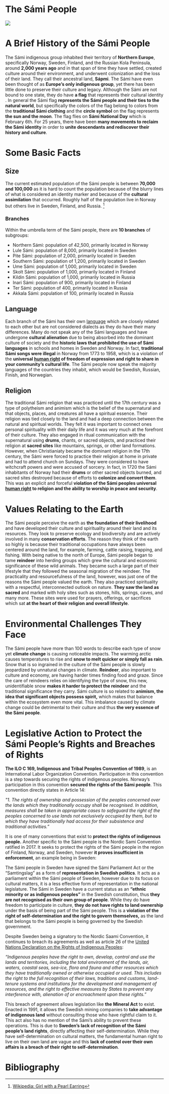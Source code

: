 # The Sámi People

<a href="https://juncture-digital.org"><img src="https://juncture-digital.org/images/ve-button.png"></a>

<param ve-config 
       title="The Sámi People"
       author="Sarah, Fuka and Evelyne"
       banner="https://upload.wikimedia.org/wikipedia/commons/thumb/3/3b/Nordic_Sami_people_Lavvu_1900-1920.jpg/640px-Nordic_Sami_people_Lavvu_1900-1920.jpg"
       layout="vertical">

<!-- Entities discussed throughout the essay are typically defined before the essay text and
     are thus available in all text.  Entity identifiers (QIDs) can be found in either
     Wikipedia or Wikidata (https://www.wikidata.org)> -->
<param ve-entity eid="Q185372"> <!-- Girl with a Pearl Earring painting -->
<param ve-entity eid="Q41264"> <!-- Johannes Vermeer -->
<param ve-entity eid="Q221092"> <!-- Mauritshuis -->
<param ve-entity eid="Q72708264"> <!-- The Hague -->
<param title="Finland"
       eid="Q390151"
       fill="#FF0000"
       marker-symbol="Ukonsaari, Finland">

# A Brief History of the Sámi People

The Sámi indigenous group inhabited their territory of __Northern Europe__, specifically Norway, Sweden, Finland, and the Russian Kola Peninsula, around __2,000 years ago__ and in that span of time they have settled, created culture around their environment, and underwent colonization and the loss of their land. They call their ancestral land, __Sápmi__. The Sámi have even been thought of as __Europe’s only indigenous group__, yet there has been little done to preserve their culture and legacy. Although the Sámi are not bound to one state, they do have __a flag__ that represents their cultural identity . In general the Sámi flag __represents the Sámi people and their ties to the natural world__, but specifically the colors of the flag belong to colors from the __traditional Sámi clothing__ and the __circle symbol__ on the flag represents __the sun and the moon__. The flag flies on __Sámi National Day__ which is February 6th. For 25 years, there have been __many movements to reclaim the Sámi identity__ in order to __unite descendants and rediscover their history and culture__.
<param ve-image 
       url="https://upload.wikimedia.org/wikipedia/commons/c/c4/Samem%C3%B8tet_1917_i_Metodistkirken_med_samisk_flagg_foran.jpg"
       label="The Sámi people"
       description="The Sámi flag on top of the picture of the first Sámi meeting">
            
# Some Basic Facts

## Size

The current estimated population of the Sámi people is between __70,000 and 100,000__ as it is hard to count the population because of the blurry lines of what is considered an identity marker and because of the __cultural assimilation__ that occurred. Roughly half of the population live in Norway but others live in Sweden, Finland, and Russia. [^1]

<param ve-image 
       label="Map of Sámi Languages" 
       description="This map shows the geographic distribution of Sámi languages and offers some additional information including approximate number of native Sámi speakers." 
       license="public domain" 
       url="https://upload.wikimedia.org/wikipedia/commons/4/4c/Mapping_S%C3%A1mi_Languages.jpg">

### Branches

Within the umbrella term of the Sámi people, there are __10 branches__ of subgroups:

<param ve-image fit="contain"
       url="https://upload.wikimedia.org/wikipedia/commons/e/e9/Sami_languages_large_2.png"
       label="Map of Sámi Banches"
       description="Map of Fennoscandia showing the distribution of Sámi languages
1. Southern Sámi
2. Ume Sámi
3. Pite Sámi
4. Lule Sámi
5. Northern Sámi
6. Skolt Sámi
7. Inari Sámi
8. Kildin Sámi
9. Ter Sámi">

* Northern Sámi: population of 42,500, primarily located in Norway
* Lule Sámi: population of 8,000, primarily located in Sweden
* Pite Sámi: population of 2,000, primarily located in Sweden
* Southern Sámi: population of 1,200, primarily located in Sweden
* Ume Sámi: population of 1,000, primarily located in Sweden
* Skolt Sámi: population of 1,000, primarily located in Finland
* Kildin Sámi: population of 1,000, primarily located in Russia
* Inari Sámi: population of 900, primarily located in Finland
* Ter Sámi: population of 400, primarily located in Russia
* Akkala Sámi: population of 100, primarily located in Russia

## Language

Each branch of the Sámi has their own [language](https://www.youtube.com/watch?v=wjwQkOzzSAg) which are closely related to each other but are not considered dialects as they do have their many differences. Many do not speak any of the Sámi languages and have undergone __cultural alienation__ due to being absorbed into the dominant culture of society and the __historic laws that prohibited the use of Sámi languages__ in schools and homes in Sweden and Norway. In fact, __traditional Sámi songs were illegal__ in Norway from 1773 to 1958, which is a violation of the __universal [human right](https://www.un.org/en/about-us/universal-declaration-of-human-rights) of freedom of expression and right to share in your community’s cultural life__. The Sámi people now speak the majority languages of the countries they inhabit, which would be Swedish, Russian, Finish, and Norwegian.

<param ve-video
	id="wjwQkOzzSAg"
	title="WIKITONGUES: Irena speaking Northern Sami.">


## Religion

The traditional Sámi religion that was practiced until the 17th century was a type of polytheism and animism which is the belief of the supernatural and that objects, places, and creatures all have a spiritual essence. Their religion was tied closely to the land and had a deep connection between the natural and spiritual worlds. They felt it was important to connect ones personal spirituality with their daily life and it was very much at the forefront of their culture. They also engaged in ritual communication with the supernatural using __drums__, chants, or sacred objects, and practiced their religion at __sacred sites__ like mountains, springs, or other land formations. However, when Christianiaty became the dominant religion in the 17th century, the Sámi were forced to practice their religion at home in private and had to attend church on Sundays. They were considered to have witchcraft powers and were accused of sorcery. In fact, in 1720 the Sámi inhabitants of Norway had their __drums__ or other sacred objects burned, and sacred sites destroyed because of efforts to __colonize and convert them__. This was an explicit and forceful __violation of the Sámi peoples universal [human right](https://www.un.org/en/about-us/universal-declaration-of-human-rights) to religion and the ability to worship in peace and security__. 

<param ve-compare curtain
       url="https://upload.wikimedia.org/wikipedia/commons/e/ed/Sami_shamanic_drum.JPG"
       label="Sami shamanic drum"
       description="Sami shamanic drum in the Arktikum museum, in Rovaniemi, Finland.">
<param ve-compare
       url="https://upload.wikimedia.org/wikipedia/commons/1/14/Hand%C3%B6l_Sami_Chapel%2C_J%C3%A4mtland%2C_Sweden.jpg"
       label="Handöl Sami Chapel, Jämtland, Sweden."
       description="People outside Handöl Sami Chapel. The chapel was built for the Sami people who lived in the mountains near the Norwegian border. It was inaugurated in 1804."
       attribution="Axel Lindahl">
 <param ve-compare
	url="https://upload.wikimedia.org/wikipedia/commons/6/6b/Ancient_Nordic_Sami_people_offering_to_Diermes_or_Thor_by_Picart_1724.jpg"
	label="Ancient Nordic Sami people offering to Diermes or Thor"
	description="Sami people of Lapland offering to the pre-Christian god Tiermes or Thoron; engraved illustration by Bernard Picart from Cérémonies et coutumes religieuses de tous les peuples du monde (1725)">


# Values Relating to the Earth

The Sámi people perceive the earth as __the foundation of their livelihood__ and have developed their culture and spirituality around their land and its resources. They look to preserve ecology and biodiversity and are actively involved in many __conservation efforts__. The reason they think of the earth so highly is because their traditional occupations have always been centered around the land, for example, farming, cattle raising, trapping, and fishing. With being native to the north of Europe, Sámi people began to tame __reindeer__ into herding groups which grew the cultural and economic significance of these wild animals. They became such a large part of their lifestyle that they followed the seasonal migration of the reindeer. The practicality and resourcefulness of the land, however, was just one of the reasons the Sámi people valued the earth. They also practiced spirituality with a respectful, interconnected outlook on nature. __They saw the land as sacred__ and marked with holy sites such as stones, hills, springs, caves, and many more. These sites were used for prayers, offerings, or sacrifices which sat __at the heart of their religion and overall lifestyle__. 

<param ve-image fit="contain"
       url="https://upload.wikimedia.org/wikipedia/commons/8/85/Sami_church_Staloluokta.jpg"
       label="Sami church Staloluokta"
       description="Kåta-like (Sami traditional house) in Saloluokta, Padjelanta national park.">

# Environmental Challenges They Face

The Sámi people have more than 100 words to describe each type of snow yet __climate change__ is causing noticeable impacts. The warming arctic causes temperatures to rise and __snow to melt quicker or simply fall as rain__. Snow that is so ingrained in the culture of the Sámi people is slowly jeopardized by unnatural changes in climate. __Reindeer__, also important to culture and economy, are having harder times finding food and graze. Since the care of reindeers relies on identifying the type of snow, this new, unidentifiable snow __makes it harder to protect the reindeer__ and the traditional significance they carry. Sámi culture is so related to __animism, the idea that significant objects possess spirit,__ which makes that balance within the ecosystem even more vital. This imbalance caused by climate change could be detrimental to their culture and thus __the very essence of the Sámi people__. 

<param ve-image
       url="https://upload.wikimedia.org/wikipedia/commons/8/89/Sami_people_and_reindeer_in_Lappland%2C_Sweden_%288683127528%29.jpg"
       label="Sami people and reindeer in Lappland, Sweden"
       description="Sami people and reindeer at a Sami cot in a forest in Lappland. Watercoloured stipple engraving by Fredrik Erik Martin. From c. 1800.">
   
# Legislative Action to Protect the Sámi People’s Rights and Breaches of Rights

__The ILO C 169, Indigenous and Tribal Peoples Convention of 1989__, is an International Labor Organization Convention. Participation in this convention is a step towards securing the rights of indigenous peoples. Norway’s participation in this convention __secured the rights of the Sámi people__. This convention directly states in Article 14: 

<param ve-image fit="contain"
       url="https://upload.wikimedia.org/wikipedia/commons/1/18/Sami_family-easter.jpg"
       label="Sami family-easter"
       description="Sami family at spring (Easter) celebration.">

_"1. The rights of ownership and possession of the peoples concerned over the lands which they traditionally occupy shall be recognised. In addition, measures shall be taken in appropriate cases to safeguard the right of the peoples concerned to use lands not exclusively occupied by them, but to which they have traditionally had access for their subsistence and traditional activities.”_

<param ve-image fit="contain"
       url="https://upload.wikimedia.org/wikipedia/commons/9/95/The_S%C3%A1mi_Parliament_in_Norway.jpg"
       label="The Sámi Parliament in Norway"
       description="The Sámi Parliment building in Norway.">

It is one of many conventions that exist to __protect the rights of indigenous people.__ Another specific to the Sámi people is the Nordic Sami Convention ratified in 2017. It seeks to protect the rights of the Sámi people in the region of Finland, Norway, and Sweden, however __it proves insufficient in enforcement__, an example being in Sweden: 

<param ve-image
       url="https://upload.wikimedia.org/wikipedia/commons/f/f2/Sami_camp_at_lake_Luossaj%C3%A4rvi%2C_Lappland%2C_Sweden_%289964732875%29.jpg"
       label="Sami camp at lake Luossajärvi, Lappland, Sweden"
       description="Sami camp at lake Luossajärvi near Kiruna in Lapland, Sweden.">

The Sámi people in Sweden have signed the Sámi Parliament Act or the “Samtingslag” as a form of __representation in Swedish politics__. It acts as a parliament within the Sámi people of Sweden, however due to its focus on cultural matters, it is a less effective form of representation in the national legislature. The Sámi in Sweden have a current status as an __“ethnic minority or as indigenous peoples”__ in the Swedish constitution, thus __they are not recognised as their own group of people__. While they do have freedom to participate in culture, __they do not have rights to land ownership__ under the basis of being part of the Sámi people. This is a __violation of the right of self-determination and the right to govern themselves,__ as the land that belongs to the Sámi people is being governed by the Swedish government.  

<param ve-image fit="contain"
       url="https://upload.wikimedia.org/wikipedia/commons/6/67/Sami_Parliament_of_Norway_2021.svg"
       label="Sami Parliament of Norway"
       description="Composition of the Sami Parliament of Norway as of the election on 11 September 2017.">
       

Despite Sweden being a signatory to the Nordic Saami Convention, it continues to breach its agreements as well as article 26 of the [United Nations Declaration on the Rights of Indigenous Peoples](https://www.un.org/development/desa/indigenouspeoples/wp-content/uploads/sites/19/2018/11/UNDRIP_E_web.pdf):

<param ve-image
       url="https://upload.wikimedia.org/wikipedia/commons/6/6b/Three_S%C3%A1mi_Lapp_women%2C_c1890s.jpg"
       label="Three Sámi Lapp women"
       description="Albumen print of three Sámi (Lapp) women, one smoking a pipe, wearing their traditional caps.">
       
       
_“Indigenous peoples have the right to own, develop, control and use the lands and territories, including the total environment of the lands, air, waters, coastal seas, sea-ice, flora and fauna and other resources which they have traditionally owned or otherwise occupied or used. This includes the right to the full recognition of their laws, traditions and customs, land-tenure systems and institutions for the development and management of resources, and the right to effective measures by States to prevent any interference with, alienation of or encroachment upon these rights.”_

<param ve-image
       url="https://upload.wikimedia.org/wikipedia/commons/2/23/Sami_Jienat.jpg"
       label="Sami Jienat"
       description="Sami Jienat, a Sami choir, at concert.">

This breach of agreement allows legislation like __the Mineral Act__ to exist. Enacted in 1991, it allows the Swedish mining companies to __take advantage of indigenous land__ without consulting those who have rightful claim to it. This act also has no mention of the Sámi’s ability to prevent these operations. This is due to __Sweden’s lack of recognition of the Sámi people’s land rights__, directly affecting their self-determination. While they have self-determination on cultural matters, the fundamental human right to live on their own land are vague and this __lack of control over their own affairs is a breach of their right to self-determination__.

<param ve-image fit="contain"
       url="https://upload.wikimedia.org/wikipedia/commons/c/c5/Sami_people_traveling_at_lake_Luossaj%C3%A4rvi%2C_Lappland%2C_Sweden_%2832378251586%29.jpg"
       label="Sami people traveling at lake Luossajärvi, Lappland, Sweden"
       description="Sami people traveling with reindeer and sleighs on the ice on lake Luossajärvi near Kiruna in Lapland.">


# Bibliography

[^1]: [Wikipedia: Girl with a Pearl Earring](https://en.wikipedia.org/wiki/Girl_with_a_Pearl_Earring)
